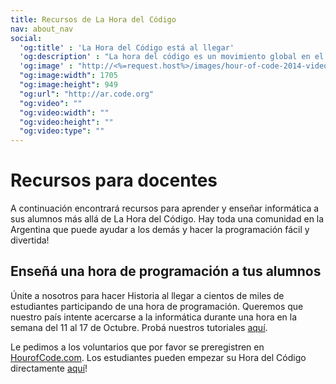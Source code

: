 ```yaml
---
title: Recursos de La Hora del Código
nav: about_nav
social:
  'og:title' : 'La Hora del Código está al llegar'
  'og:description' : "La hora del código es un movimiento global en el que participan decenas de millones de estudiantes en más de 180 países y en más de 30 idiomas, con edades entre 4 y 104 años."
  'og:image' : "http://<%=request.host%>/images/hour-of-code-2014-video-thumbnail.jpg"
  "og:image:width": 1705
  "og:image:height": 949
  "og:url": "http://ar.code.org"
  "og:video": ""
  "og:video:width": ""
  "og:video:height": ""
  "og:video:type": ""
---
```


# Recursos para docentes

A continuación encontrará recursos para aprender y enseñar informática a sus alumnos más allá de La Hora del Código. Hay toda una comunidad en la Argentina que puede ayudar a los demás y hacer la programación fácil y divertida! 

## Enseñá una hora de programación a tus alumnos 

Únite a nosotros para hacer Historia al llegar a cientos de miles de estudiantes participando de una hora de programación. Queremos que nuestro país intente acercarse a la informática durante una hora en la semana del 11 al 17 de Octubre. Probá nuestros tutoriales [aquí](/learn).

Le pedimos a los voluntarios que por favor se preregistren en [HourofCode.com](http://www.hourofcode.com). Los estudiantes pueden empezar su Hora del Código directamente [aquí](/learn)!
